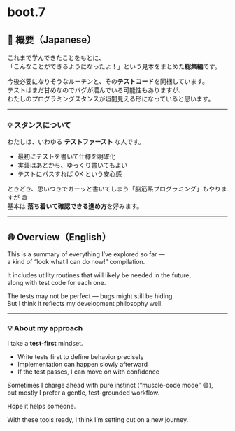 # boot.7

## 🗾 概要（Japanese）

これまで学んできたことをもとに、  
「こんなことができるようになったよ！」という見本をまとめた**総集編**です。

今後必要になりそうなルーチンと、その**テストコード**を同梱しています。  
テストはまだ甘めなのでバグが潜んでいる可能性もありますが、  
わたしのプログラミングスタンスが垣間見える形になっていると思います。

---

### 💡 スタンスについて

わたしは、いわゆる **テストファースト** な人です。

- 最初にテストを書いて仕様を明確化  
- 実装はあとから、ゆっくり書いてもよい  
- テストにパスすれば OK という安心感

ときどき、思いつきでガーッと書いてしまう「脳筋系プログラミング」もやりますが 😅  
基本は **落ち着いて確認できる進め方**を好みます。

---

## 🌐 Overview（English）

This is a summary of everything I’ve explored so far —  
a kind of “look what I can do now!” compilation.

It includes utility routines that will likely be needed in the future,  
along with test code for each one.

The tests may not be perfect — bugs might still be hiding.  
But I think it reflects my development philosophy well.

---

### 💡 About my approach

I take a **test-first** mindset.

- Write tests first to define behavior precisely  
- Implementation can happen slowly afterward  
- If the test passes, I can move on with confidence

Sometimes I charge ahead with pure instinct (“muscle-code mode” 😅),  
but mostly I prefer a gentle, test-grounded workflow.

Hope it helps someone.

With these tools ready, I think I’m setting out on a new journey.
